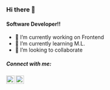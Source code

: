 ### Hi there 👋 

#### Software Developer!!

- 🔭 I’m currently working on Frontend
- 🌱 I’m currently learning M.L.
- 👯 I’m looking to collaborate

##### Connect with me:

[<img align="left" alt="salvadormartn3z | Twitter" width="22px" src="https://cdn.jsdelivr.net/npm/simple-icons@v3/icons/twitter.svg" />][twitter]
[<img align="left" alt="Salvador Martinez | LinkedIn" width="22px" src="https://cdn.jsdelivr.net/npm/simple-icons@v3/icons/linkedin.svg" />][linkedin]

[twitter]: https://twitter.com/salvadormartn3z
[linkedin]:  https://www.linkedin.com/in/salvador-martinez-85a09b198/
